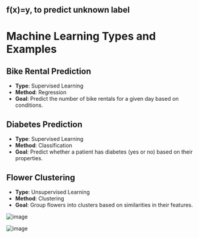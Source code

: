 ## f(x)=y, to predict unknown label
# Machine Learning Types and Examples

## Bike Rental Prediction
- **Type**: Supervised Learning
- **Method**: Regression
- **Goal**: Predict the number of bike rentals for a given day based on conditions.

## Diabetes Prediction
- **Type**: Supervised Learning
- **Method**: Classification
- **Goal**: Predict whether a patient has diabetes (yes or no) based on their properties.

## Flower Clustering
- **Type**: Unsupervised Learning
- **Method**: Clustering
- **Goal**: Group flowers into clusters based on similarities in their features.

![image](https://github.com/twoutlook/my-machine-learning/assets/16488072/c43a2004-a4ad-4411-ac36-21660c2f9bb7)


![image](https://github.com/twoutlook/my-machine-learning/assets/16488072/978ff3f1-e041-40b4-a1f9-88c4490881de)
